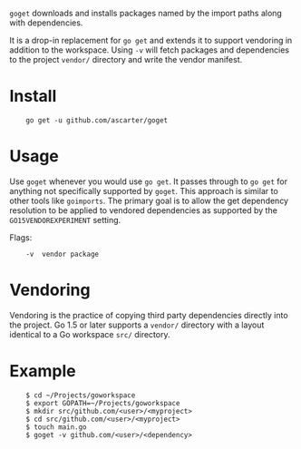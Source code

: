 `goget` downloads and installs packages named by the import paths along with dependencies.

It is a drop-in replacement for `go get` and extends it to support vendoring in addition to the workspace. Using `-v` will fetch packages and dependencies to the project `vendor/` directory and write the vendor manifest.

# Install

		go get -u github.com/ascarter/goget

# Usage

Use `goget` whenever you would use `go get`. It passes through to `go get` for anything not specifically supported by `goget`. This approach is similar to other tools like `goimports`. The primary goal is to allow the get dependency resolution to be applied to vendored dependencies as supported by the `GO15VENDOREXPERIMENT` setting.

Flags:

		-v	vendor package

# Vendoring

Vendoring is the practice of copying third party dependencies directly into the project. Go 1.5 or later supports a `vendor/` directory with a layout identical to a Go workspace `src/` directory.

# Example

		$ cd ~/Projects/goworkspace
		$ export GOPATH=~/Projects/goworkspace
		$ mkdir src/github.com/<user>/<myproject>
		$ cd src/github.com/<user>/<myproject>
		$ touch main.go
		$ goget -v github.com/<user>/<dependency>
